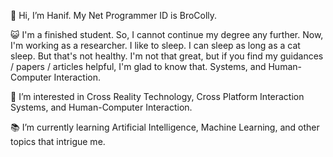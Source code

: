 👋 Hi, I’m Hanif. My Net Programmer ID is BroColly.
<br>

😺 I'm a finished student. So, I cannot continue my degree any further. Now, I'm working as a researcher. I like to sleep. I can sleep as long as a cat sleep. But that's not healthy. I'm not that great, but if you find my guidances / papers / articles helpful, I'm glad to know that.
Systems, and Human-Computer Interaction.
<br>

👀 I’m interested in Cross Reality Technology, Cross Platform Interaction Systems, and Human-Computer Interaction.
<br>

📚 I’m currently learning Artificial Intelligence, Machine Learning, and other topics that intrigue me.

<!---
fermanda/fermanda is a ✨ special ✨ repository because its `README.md` (this file) appears on your GitHub profile.
You can click the Preview link to take a look at your changes.
--->
